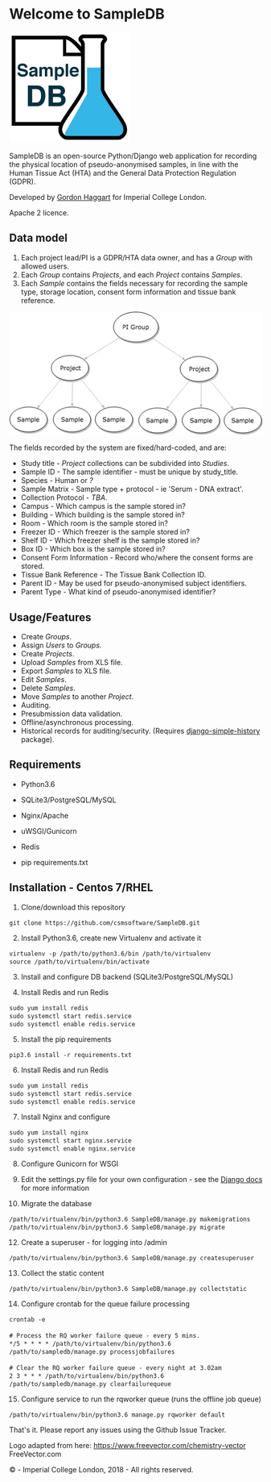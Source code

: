 # Welcome to SampleDB

![alt text](https://github.com/csmsoftware/SampleDB/blob/master/sampledbapp/static/img/sampledb-logo-220.png "SampleDB")

SampleDB is an open-source Python/Django web application for recording the physical location of pseudo-anonymised samples, in line with the Human Tissue Act (HTA) and the General Data Protection Regulation (GDPR).

Developed by [Gordon Haggart](https://github.com/ghaggart) for Imperial College London.

Apache 2 licence. 

## Data model

1. Each project lead/PI is a GDPR/HTA data owner, and has a *Group* with allowed users.
2. Each *Group* contains *Projects*, and each *Project* contains *Samples*.
3. Each *Sample* contains the fields necessary for recording the sample type, storage location, consent form information and tissue bank reference.

![Data model](https://github.com/csmsoftware/SampleDB/blob/master/readme-img/sampledb_datamodel.png "SampleDB")

The fields recorded by the system are fixed/hard-coded, and are: 

* Study title - *Project* collections can be subdivided into *Studies*.
* Sample ID - The sample identifier - must be unique by study_title.
* Species - Human or *?*
* Sample Matrix - Sample type + protocol - ie 'Serum - DNA extract'.
* Collection Protocol - *TBA*.
* Campus - Which campus is the sample stored in?
* Building - Which building is the sample stored in?
* Room - Which room is the sample stored in?
* Freezer ID - Which freezer is the sample stored in?
* Shelf ID - Which freezer shelf is the sample stored in?
* Box ID - Which box is the sample stored in?
* Consent Form Information - Record who/where the consent forms are stored.
* Tissue Bank Reference - The Tissue Bank Collection ID.
* Parent ID - May be used for pseudo-anonymised subject identifiers.
* Parent Type - What kind of pseudo-anonymised identifier?

## Usage/Features

* Create *Groups*.
* Assign *Users* to *Groups*.
* Create *Projects*.
* Upload *Samples* from XLS file.
* Export *Samples* to XLS file.
* Edit *Samples*.
* Delete *Samples*.
* Move *Samples* to another *Project*.
* Auditing.
* Presubmission data validation.
* Offline/asynchronous processing.
* Historical records for auditing/security. (Requires [django-simple-history](https://django-simple-history.readthedocs.io/en/latest/) package).

## Requirements

* Python3.6
* SQLite3/PostgreSQL/MySQL
* Nginx/Apache
* uWSGI/Gunicorn
* Redis

* pip requirements.txt

## Installation - Centos 7/RHEL

1. Clone/download this repository

```
git clone https://github.com/csmsoftware/SampleDB.git
```

2. Install Python3.6, create new Virtualenv and activate it

```
virtualenv -p /path/to/python3.6/bin /path/to/virtualenv
source /path/to/virtualenv/bin/activate
```

3. Install and configure DB backend (SQLite3/PostgreSQL/MySQL)
 
4. Install Redis and run Redis

```
sudo yum install redis
sudo systemctl start redis.service
sudo systemctl enable redis.service
```

5. Install the pip requirements
```
pip3.6 install -r requirements.txt
```

6. Install Redis and run Redis
```
sudo yum install redis
sudo systemctl start redis.service
sudo systemctl enable redis.service
```

7. Install Nginx and configure
```
sudo yum install nginx
sudo systemctl start nginx.service
sudo systemctl enable nginx.service
```

8. Configure Gunicorn for WSGI

9. Edit the settings.py file for your own configuration - see the [Django docs](https://docs.djangoproject.com/en/2.0/) for more information

10. Migrate the database
```
/path/to/virtualenv/bin/python3.6 SampleDB/manage.py makemigrations
/path/to/virtualenv/bin/python3.6 SampleDB/manage.py migrate
```

12. Create a superuser - for logging into /admin
```
/path/to/virtualenv/bin/python3.6 SampleDB/manage.py createsuperuser
```

13. Collect the static content
```
/path/to/virtualenv/bin/python3.6 SampleDB/manage.py collectstatic
```

14. Configure crontab for the queue failure processing
```
crontab -e

# Process the RQ worker failure queue - every 5 mins.
*/5 * * * * /path/to/virtualenv/bin/python3.6 /path/to/sampledb/manage.py processjobfailures

# Clear the RQ worker failure queue - every night at 3.02am
2 3 * * * /path/to/virtualenv/bin/python3.6 /path/to/sampledb/manage.py clearfailurequeue
```

15. Configure service to run the rqworker queue (runs the offline job queue) 
```
/path/to/virtualenv/bin/python3.6 manage.py rqworker default
```

That's it. Please report any issues using the Github Issue Tracker. 

Logo adapted from here:
https://www.freevector.com/chemistry-vector
FreeVector.com

© - Imperial College London, 2018 - All rights reserved.

